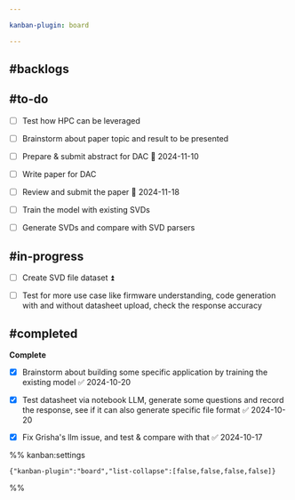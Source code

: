 ```yaml
---

kanban-plugin: board

---
```


## #backlogs



## #to-do

- [ ] Test how HPC can be leveraged
- [ ] Brainstorm about paper topic and result to be presented
- [ ] Prepare  & submit abstract for DAC 📅 2024-11-10
- [ ] Write paper for DAC
- [ ] Review and submit the paper 📅 2024-11-18
- [ ] Train the model with existing SVDs
- [ ] Generate SVDs and compare with SVD parsers


## #in-progress

- [ ] Create SVD file dataset ⏫
- [ ] Test for more use case like firmware understanding, code generation with and without datasheet upload, check the response accuracy


## #completed

**Complete**
- [x] Brainstorm about building some specific application by training the existing model ✅ 2024-10-20
- [x] Test  datasheet via notebook LLM, generate some questions and record the response, see if it can also generate specific file format ✅ 2024-10-20
- [x] Fix Grisha's llm issue, and test & compare with that ✅ 2024-10-17




%% kanban:settings
```
{"kanban-plugin":"board","list-collapse":[false,false,false,false]}
```
%%